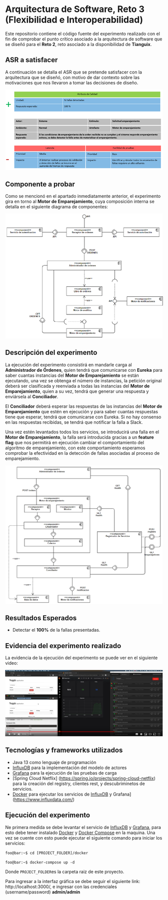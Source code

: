 # Arquitectura de Software, Reto 3 (Flexibilidad e Interoperabilidad)

Este repositorio contiene el código fuente del experimento realizado con el fin de comprobar 
el punto crítico asociado a la arquitectura de software que se diseñó para el **Reto 2**, reto asociado
a la disponibilidad de **Tianguix**.

## ASR a satisfacer

A continuación se detalla el ASR que se pretende satisfacer con la arquitectura que se diseñó, con motivo
de dar contexto sobre las motivaciones que nos llevaron a tomar las decisiones de diseño.

![ASR no disponible](docs/ASR.png "ASR")


## Componente a probar

Como se mencionó en el apartado inmediatamente anterior, el experimento gira en torno al **Motor de Emparejamiento**,
cuya composición interna se detalla en el siguiente diagrama de componentes:

![Diagrama no disponible](docs/diagrama-componentes.png "Diagrama de componentes")

## Descripción del experimento

La ejecución del experimento consistirá en mandarle carga al **Administrador de Órdenes**, quien tendrá que comunicarse con **Eureka** para saber cuantas instancias del **Motor de Emparejamiento**  se están ejecutando, una vez se obtenga el número de instancias, la petición original deberá ser clasificada y reenviada a todas las instancias del **Motor de Emparejamiento**, quien a su vez, tendrá que generar una respuesta y enviársela al **Conciliador**.

El **Conciliador** deberá esperar las respuestas de las instancias del **Motor de Emparejamiento** que estén en ejecución y para saber cuantas respuestas tiene que esperar, tendrá que comunicarse con Eureka. Si no hay consenso en las respuestas recibidas, se tendrá que notificar la falla a Slack.

Una vez estén levantados todos los servicios, se introducirá una falla en el **Motor de Emparejamiento**, la falla será introducida gracias a un **feature flag** que nos permitirá en ejecución cambiar el comportamiento del algoritmo de emparejamiento, con este comportamiento esperamos comprobar la efectividad en la detección de fallas asociadas al proceso de emparejamiento.

![Diagrama no disponible](docs/diagrama-componentes-emparejador.png "Diagrama de componentes")

## Resultados Esperados

- Detectar el **100%** de la fallas presentadas.

## Evidencia del experimento realizado

La evidencia de la ejecución del experimento se puede ver en el siguiente video:

[![IMAGE ALT TEXT HERE](docs/video.png)](https://youtu.be/rFCCOnK-FDY)

## Tecnologías y frameworks utilizados

- Java 13 como lenguaje de programación
- [InfluxDB](https://grafana.com/) para la implementación del modelo de actores
- [Grafana](https://www.influxdata.com/) para la ejecución de las pruebas de carga
- [Spring Cloud Netflix] (https://spring.io/projects/spring-cloud-netflix) para la creación del registry, clientes rest, y descubriminetos de servicios.
- [Docker](https://www.docker.com/) para ejecutar los servicios de [InfluxDB](https://grafana.com/) y Grafana](https://www.influxdata.com/)

## Ejecución del experimento

Ne primera medida se debe levantar el servicio de [InfluxDB](https://grafana.com/) y [Grafana](https://www.influxdata.com/), para esto debe tener instalado [Docker](https://www.docker.com/products/docker-desktop) y [Docker Compose](https://docs.docker.com/compose/) en la maquina. Una vez se cuente con esto puede ejecutar el siguiente comando para iniciar los servicios:


 ``` console
 foo@bar:~$ cd [PROJECT_FOLDER]/docker 
```

 ``` console
 foo@bar:~$ docker-compose up -d 
```

Donde `PROJECT_FOLDER`es la carpeta raiz de este proyecto.

Para ingresar a la interfaz gráfica se debe seguir el siguiente link: http://localhost:3000/, e ingresar con las credenciales (username/password) **admin/admin** 
